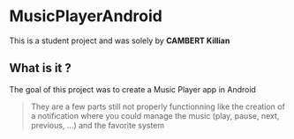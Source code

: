 # MusicPlayerAndroid

This is a student project and was solely by **CAMBERT Killian**

## What is it ?

The goal of this project was to create a Music Player app in Android

> They are a few parts still not properly functionning like the creation of a notification where you could manage the music (play, pause, next, previous, ...) and the favorite system
